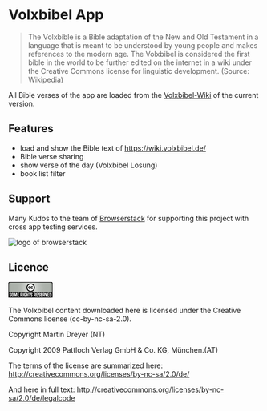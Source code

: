 # Volxbibel App

> The Volxbible is a Bible adaptation of the New and Old Testament in a language that is meant to be understood by young people and makes references to the modern age. The Volxbibel is considered the first bible in the world to be further edited on the internet in a wiki under the Creative Commons license for linguistic development.
  (Source: Wikipedia)
    
  All Bible verses of the app are loaded from the [Volxbibel-Wiki](https://wiki.volxbibel.de/) of the current version.   


## Features

- load and show the Bible text of https://wiki.volxbibel.de/
- Bible verse sharing
- show verse of the day (Volxbibel Losung)
- book list filter

## Support

Many Kudos to the team of [Browserstack](https://www.browserstack.com/) for supporting this project with cross app testing services.

![logo of browserstack](https://d98b8t1nnulk5.cloudfront.net/production/images/static/header/header-logo.svg)


## Licence
![badge of CC licence](www/assets/somerights20.png)

The Volxbibel content downloaded here is licensed under the Creative Commons license (cc-by-nc-sa-2.0).

Copyright Martin Dreyer (NT)

Copyright 2009 Pattloch Verlag GmbH & Co. KG, München.(AT)

The terms of the license are summarized here:
http://creativecommons.org/licenses/by-nc-sa/2.0/de/

And here in full text: http://creativecommons.org/licenses/by-nc-sa/2.0/de/legalcode